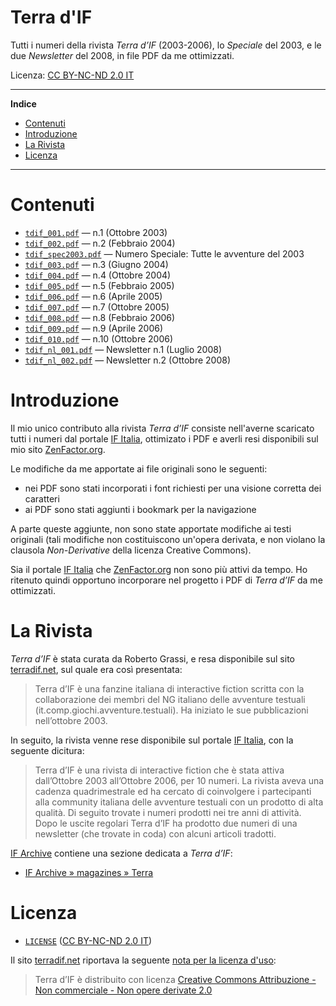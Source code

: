 # Terra d'IF

Tutti i numeri della rivista _Terra d’IF_ (2003-2006), lo _Speciale_ del 2003, e le due _Newsletter_ del 2008, in file PDF da me ottimizzati.

Licenza: [CC BY-NC-ND 2.0 IT]

-----

**Indice**

<!-- MarkdownTOC autolink="true" bracket="round" autoanchor="false" lowercase="only_ascii" uri_encoding="true" levels="1,2,3" -->

- [Contenuti](#contenuti)
- [Introduzione](#introduzione)
- [La Rivista](#la-rivista)
- [Licenza](#licenza)

<!-- /MarkdownTOC -->

-----

# Contenuti

- [`tdif_001.pdf`][TdIF 1] — n.1 (Ottobre 2003)
- [`tdif_002.pdf`][TdIF 2] — n.2 (Febbraio 2004)
- [`tdif_spec2003.pdf`][TdIF AT 2003] — Numero Speciale: Tutte le avventure del 2003
- [`tdif_003.pdf`][TdIF 3] — n.3 (Giugno 2004)
- [`tdif_004.pdf`][TdIF 4] — n.4 (Ottobre 2004)
- [`tdif_005.pdf`][TdIF 5] — n.5 (Febbraio 2005)
- [`tdif_006.pdf`][TdIF 6] — n.6 (Aprile 2005)
- [`tdif_007.pdf`][TdIF 7] — n.7 (Ottobre 2005)
- [`tdif_008.pdf`][TdIF 8] — n.8 (Febbraio 2006)
- [`tdif_009.pdf`][TdIF 9] — n.9 (Aprile 2006)
- [`tdif_010.pdf`][TdIF 10] — n.10 (Ottobre 2006)
- [`tdif_nl_001.pdf`][TdIF NL 1] — Newsletter n.1 (Luglio 2008)
- [`tdif_nl_002.pdf`][TdIF NL 2] — Newsletter n.2 (Ottobre 2008)


# Introduzione

Il mio unico contributo alla rivista _Terra d’IF_ consiste nell'averne scaricato tutti i numeri dal portale [IF Italia], ottimizato i PDF e averli resi disponibili sul mio sito [ZenFactor.org].

Le modifiche da me apportate ai file originali sono le seguenti:

- nei PDF sono stati incorporati i font richiesti per una visione corretta dei caratteri
- ai PDF sono stati aggiunti i bookmark per la navigazione

A parte queste aggiunte, non sono state apportate modifiche ai testi originali (tali modifiche non costituiscono un'opera derivata, e non violano la clausola _Non-Derivative_ della licenza Creative Commons).

Sia il portale [IF Italia] che [ZenFactor.org] non sono più attivi da tempo. Ho ritenuto quindi opportuno incorporare nel progetto i PDF di _Terra d’IF_ da me ottimizzati.

# La Rivista

_Terra d’IF_ è stata curata da Roberto Grassi, e resa disponibile sul sito [terradif.net], sul quale era così presentata:

> Terra d’IF è una fanzine italiana di interactive fiction scritta con la collaborazione dei membri del NG italiano delle avventure testuali (it.comp.giochi.avventure.testuali). Ha iniziato le sue pubblicazioni nell’ottobre 2003.

In seguito, la rivista venne rese disponibile sul portale [IF Italia], con la seguente dicitura:

> Terra d’IF è una rivista di interactive fiction che è stata attiva dall’Ottobre 2003 all’Ottobre 2006, per 10 numeri. La rivista aveva una cadenza quadrimestrale ed ha cercato di coinvolgere i partecipanti alla community italiana delle avventure testuali con un prodotto di alta qualità. Di seguito trovate i numeri prodotti nei tre anni di attività. Dopo le uscite regolari Terra d’IF ha prodotto due numeri di una newsletter (che trovate in coda) con alcuni articoli tradotti.

[IF Archive] contiene una sezione dedicata a _Terra d’IF_:

- [IF Archive » magazines » Terra]

# Licenza

- [`LICENSE`](./LICENSE) ([CC BY-NC-ND 2.0 IT])

Il sito [terradif.net] riportava la seguente [nota per la licenza d'uso]:

> Terra d’IF è distribuito con licenza [Creative Commons Attribuzione - Non commerciale - Non opere derivate 2.0][CC BY-NC-ND 2.0 IT]




[TdIF 1]: ./tdif_001.pdf "'Terra d’IF' n.1 (Ottobre 2003)"
[TdIF 2]: ./tdif_002.pdf "'Terra d’IF' n.2 (Febbraio 2004)"
[TdIF 3]: ./tdif_003.pdf "'Terra d’IF' n.3 (Giugno 2004)"
[TdIF 4]: ./tdif_004.pdf "'Terra d’IF' n.4 (Ottobre 2004)"
[TdIF 5]: ./tdif_005.pdf "'Terra d’IF' n.5 (Febbraio 2005)"
[TdIF 6]: ./tdif_006.pdf "'Terra d’IF' n.6 (Aprile 2005)"
[TdIF 7]: ./tdif_007.pdf "'Terra d’IF' n.7 (Ottobre 2005)"
[TdIF 8]: ./tdif_008.pdf "'Terra d’IF' n.8 (Febbraio 2006)"
[TdIF 9]: ./tdif_009.pdf "'Terra d’IF' n.9 (Aprile 2006)"
[TdIF 10]: ./tdif_010.pdf "'Terra d’IF' n.10 (Ottobre 2006)"
[TdIF NL 1]: ./tdif_nl_001.pdf "'Terra d’IF' Newsletter n.1 (Luglio 2008)"
[TdIF NL 2]: ./tdif_nl_002.pdf "'Terra d’IF' Newsletter n.2 (Ottobre 2008)"
[TdIF AT 2003]: ./tdif_spec2003.pdf "'Terra d’IF' Numero Speciale: Tutte le avventure del 2003"


[terradif.net]: <https://web.archive.org/web/20071213005033/http://www.terradif.net:80/magazine/> "Visita la copia archiviata della pagina su Wayback Machine"
[nota per la licenza d'uso]: <https://web.archive.org/web/20071213025339/http://www.terradif.net:80/copyright> "Visita la copia archiviata della pagina su Wayback Machine"

[IF Italia]: <https://web.archive.org/web/20110309105258/http://www.ifitalia.info/pmwiki/pmwiki.php?n=Riviste.TerraDIf> "Visita la copia archiviata della pagina su Wayback Machine"

[ZenFactor.org]: <https://web.archive.org/web/20170226141346/http://avventure-testuali.zenfactor.org/terra_if.htm> "Visita la copia archiviata della pagina su Wayback Machine"

[CC BY-NC-ND 2.0 IT]: https://creativecommons.org/licenses/by-nc-nd/2.0/it/deed.it

[IF Archive » magazines » Terra]: http://ifarchive.org/indexes/if-archiveXmagazinesXTerra.html "Visita la sezione di IF Archive dedicata a 'Terra d’IF'"
[IF Archive]: http://ifarchive.org/ "Visita il portale IF Archive"
